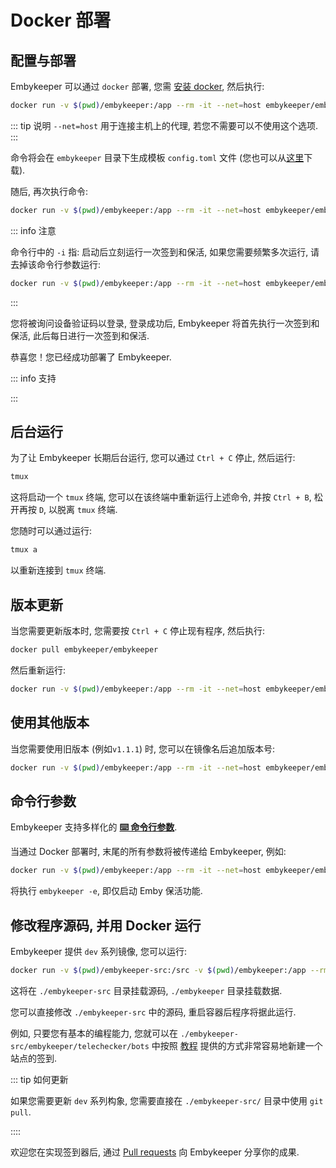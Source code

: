 # Docker 部署

## 配置与部署

Embykeeper 可以通过 `docker` 部署, 您需 [安装 docker](https://yeasy.gitbook.io/docker_practice/install), 然后执行:

```bash
docker run -v $(pwd)/embykeeper:/app --rm -it --net=host embykeeper/embykeeper
```

::: tip 说明
`--net=host` 用于连接主机上的代理, 若您不需要可以不使用这个选项.
:::

命令将会在 `embykeeper` 目录下生成模板 `config.toml` 文件 (您也可以从[这里](https://github.com/emby-keeper/emby-keeper/blob/main/config.example.toml)下载).

<!--@include: ./_简要配置.md-->

随后, 再次执行命令:

```bash
docker run -v $(pwd)/embykeeper:/app --rm -it --net=host embykeeper/embykeeper -i
```

::: info 注意

命令行中的 `-i` 指: 启动后立刻运行一次签到和保活, 如果您需要频繁多次运行, 请去掉该命令行参数运行:

```bash
docker run -v $(pwd)/embykeeper:/app --rm -it --net=host embykeeper/embykeeper
```

:::

您将被询问设备验证码以登录, 登录成功后, Embykeeper 将首先执行一次签到和保活, 此后每日进行一次签到和保活.

恭喜您！您已经成功部署了 Embykeeper.

::: info 支持

<!--@include: ./_支持.md-->

:::

## 后台运行

为了让 Embykeeper 长期后台运行, 您可以通过 `Ctrl + C` 停止, 然后运行:

```bash
tmux
```

这将启动一个 `tmux` 终端, 您可以在该终端中重新运行上述命令, 并按 `Ctrl + B`, 松开再按 `D`, 以脱离 `tmux` 终端.

您随时可以通过运行:

```bash
tmux a
```

以重新连接到 `tmux` 终端.

## 版本更新

当您需要更新版本时, 您需要按 `Ctrl + C` 停止现有程序, 然后执行:

```bash
docker pull embykeeper/embykeeper
```

然后重新运行:

```bash
docker run -v $(pwd)/embykeeper:/app --rm -it --net=host embykeeper/embykeeper -i
```

## 使用其他版本

当您需要使用旧版本 (例如`v1.1.1`) 时, 您可以在镜像名后追加版本号:

```bash
docker run -v $(pwd)/embykeeper:/app --rm -it --net=host embykeeper/embykeeper:v1.1.1 -i
```

## 命令行参数

Embykeeper 支持多样化的 [**⌨️ 命令行参数**](/guide/命令行参数).

<!-- #region command -->

当通过 Docker 部署时, 末尾的所有参数将被传递给 Embykeeper, 例如:

```bash
docker run -v $(pwd)/embykeeper:/app --rm -it --net=host embykeeper/embykeeper -e
```

<!-- #endregion command -->

将执行 `embykeeper -e`, 即仅启动 Emby 保活功能.

## 修改程序源码, 并用 Docker 运行

Embykeeper 提供 `dev` 系列镜像, 您可以运行:

```bash
docker run -v $(pwd)/embykeeper-src:/src -v $(pwd)/embykeeper:/app --rm -it --net=host embykeeper/embykeeper:main-dev -i
```

这将在 `./embykeeper-src` 目录挂载源码, `./embykeeper` 目录挂载数据.

您可以直接修改 `./embykeeper-src` 中的源码, 重启容器后程序将据此运行.

例如, 只要您有基本的编程能力, 您就可以在 `./embykeeper-src/embykeeper/telechecker/bots` 中按照 [教程](/guide/参与开发#每日签到站点) 提供的方式非常容易地新建一个站点的签到.

::: tip 如何更新

如果您需要更新 `dev` 系列构象, 您需要直接在 `./embykeeper-src/` 目录中使用 `git pull`.

::::

欢迎您在实现签到器后, 通过 [Pull requests](https://github.com/emby-keeper/emby-keeper/pulls) 向 Embykeeper 分享你的成果.
